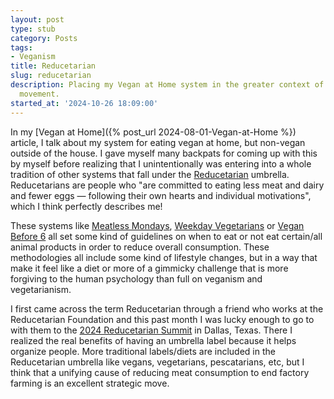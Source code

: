 ```yaml
---
layout: post
type: stub
category: Posts
tags:
- Veganism
title: Reducetarian
slug: reducetarian
description: Placing my Vegan at Home system in the greater context of the Reducetarian
  movement.
started_at: '2024-10-26 18:09:00'
---
```


In my [Vegan at Home]({% post_url 2024-08-01-Vegan-at-Home %}) article, I talk about my system for eating vegan at home, but non-vegan outside of the house. I gave myself many backpats for coming up with this by myself before realizing that I unintentionally was entering into a whole tradition of other systems that fall under the [Reducetarian](https://www.reducetarian.org/reducetarian-guide) umbrella. Reducetarians are people who "are committed to eating less meat and dairy and fewer eggs — following their own hearts and individual motivations", which I think perfectly describes me!

These systems like [Meatless Mondays](https://www.mondaycampaigns.org/meatless-monday), [Weekday Vegetarians](https://www.dinneralovestory.com/the-weekday-vegetarians/) or [Vegan Before 6](https://www.amazon.com/VB6-Before-Weight-Restore-Health/dp/0385344740) all set some kind of guidelines on when to eat or not eat certain/all animal products in order to reduce overall consumption. These methodologies all include some kind of lifestyle changes, but in a way that make it feel like a diet or more of a gimmicky challenge that is more forgiving to the human psychology than full on veganism and vegetarianism.

I first came across the term Reducetarian through a friend who works at the Reducetarian Foundation and this past month I was lucky enough to go to with them to the [2024 Reducetarian Summit](https://www.reducetarian.org/summit-2024) in Dallas, Texas. There I realized the real benefits of having an umbrella label because it helps organize people. More traditional labels/diets are included in the Reducetarian umbrella like vegans, vegetarians, pescatarians, etc, but I think that a unifying cause of reducing meat consumption to end factory farming is an excellent strategic move.